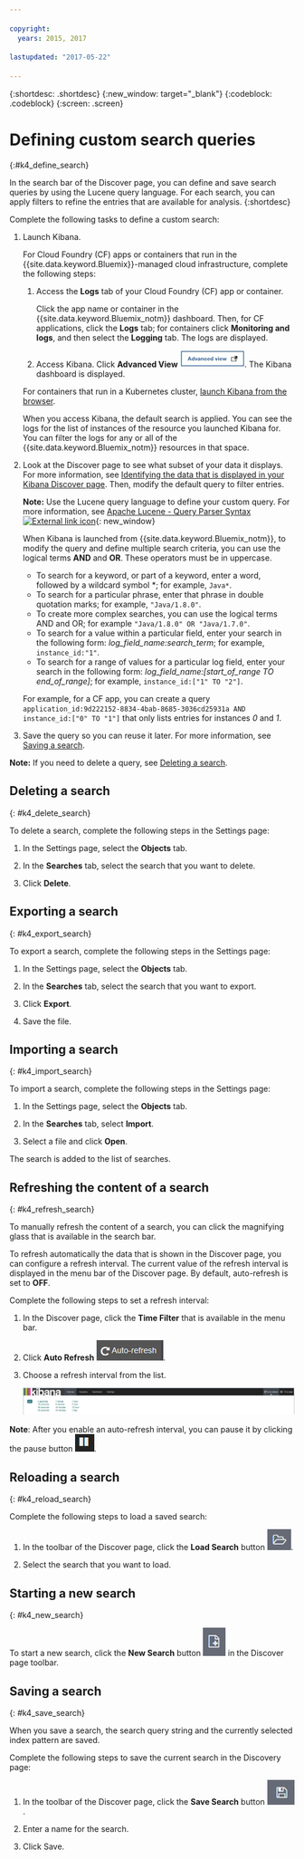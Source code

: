 ```yaml
---

copyright:
  years: 2015, 2017

lastupdated: "2017-05-22"

---
```



{:shortdesc: .shortdesc}
{:new_window: target="_blank"}
{:codeblock: .codeblock}
{:screen: .screen}

# Defining custom search queries
{:#k4_define_search}

In the search bar of the Discover page, you can define and save search queries by using the Lucene query language. For each search, you can apply filters to refine the entries that are available for analysis.
{:shortdesc}

Complete the following tasks to define a custom search:

1. Launch Kibana.

    For Cloud Foundry (CF) apps or containers that run in the {{site.data.keyword.Bluemix}}-managed cloud infrastructure, complete the following steps:
    
    1. Access the **Logs** tab of your Cloud Foundry (CF) app or container. 

        Click the app name or container in the {{site.data.keyword.Bluemix_notm}} dashboard. Then, for CF applications, click the **Logs** tab; for containers click **Monitoring and logs**, and then select the **Logging** tab. The logs are displayed.

    2. Access Kibana. Click **Advanced View** ![Advanced view link](images/logging_advanced_view.jpg "Advanced view link"). The Kibana dashboard is displayed.
    
    For containers that run in a Kubernetes cluster, [launch Kibana from the browser](k4_launch.html#launch_Kibana_from_browser). 
    
    When you access Kibana, the default search is applied. You can see the logs for the list of instances of the resource you launched Kibana for. You can filter the logs for any or all of the {{site.data.keyword.Bluemix_notm}} resources in that space.

2. Look at the Discover page to see what subset of your data it displays. For more information, see [Identifying the data that is displayed in your Kibana Discover page](logging_kibana_analize_logs_interactively.html#k4_identify_data). Then, modify the default query to filter entries.

    **Note:** Use the Lucene query language to define your custom query. For more information, see [Apache Lucene - Query Parser Syntax  ![External link icon](../../../icons/launch-glyph.svg "External link icon")](https://lucene.apache.org/core/2_9_4/queryparsersyntax.html){: new_window}
    
    When Kibana is launched from {{site.data.keyword.Bluemix_notm}}, to modify the query and define multiple search criteria, you can use the logical terms **AND** and **OR**. These operators must be in uppercase.    
    
    * To search for a keyword, or part of a keyword, enter a word, followed by a wildcard symbol \*; for example, `Java*`. 
    * To search for a particular phrase, enter that phrase in double quotation marks; for example, `"Java/1.8.0"`.
    * To create more complex searches, you can use the logical terms AND and OR; for example `"Java/1.8.0" OR "Java/1.7.0"`.
    * To search for a value within a particular field, enter your search in the following form: *log_field_name:search_term*; for example, `instance_id:"1"`.
    * To search for a range of values for a particular log field, enter your search in the following form: *log_field_name:[start_of_range TO end_of_range]*; for example, `instance_id:["1" TO "2"]`.

     For example, for a CF app, you can create a query `application_id:9d222152-8834-4bab-8685-3036cd25931a AND instance_id:["0" TO "1"]`  that only lists entries for instances *0* and *1*. 

3. Save the query so you can reuse it later. For more information, see [Saving a search](logging_kibana_filtering_logs.html#k4_save_search). 

**Note:** If you need to delete a query, see [Deleting a search](logging_kibana_filtering_logs.html#k4_delete_search).



## Deleting a search
{: #k4_delete_search}

To delete a search, complete the following steps in the Settings page:

1. In the Settings page, select the **Objects** tab.

2. In the **Searches** tab, select the search that you want to delete.

3. Click **Delete**.


## Exporting a search
{: #k4_export_search}

To export a search, complete the following steps in the Settings page:

1. In the Settings page, select the **Objects** tab.

2. In the **Searches** tab, select the search that you want to export.

3. Click **Export**.

4. Save the file.

 
## Importing a search
{: #k4_import_search}

To import a search, complete the following steps in the Settings page:

1. In the Settings page, select the **Objects** tab.

2. In the **Searches** tab, select **Import**.

3. Select a file and click **Open**.

The search is added to the list of searches.

## Refreshing the content of a search
{: #k4_refresh_search}

To manually refresh the content of a search, you can click the magnifying glass that is available in the search bar. 

To refresh automatically the data that is shown in the Discover page, you can configure a refresh interval. The current value of the refresh interval is displayed in the menu bar of the Discover page. By default, auto-refresh is set to **OFF**.

Complete the following steps to set a refresh interval:

1. In the Discover page, click the **Time Filter** that is available in the menu bar.

2. Click **Auto Refresh** ![Auto Refresh](images/k4_auto_refresh_icon.jpg "Auto Refresh").

3. Choose a refresh interval from the list. 

    ![Refresh interval options](images/k4_change_autorefresh.jpg "Refresh interval options")


**Note**: After you enable an auto-refresh interval, you can pause it by clicking the pause button ![Pause](images/k4_auto_refresh_pause_icon.jpg "Pause").


## Reloading a search
{: #k4_reload_search}

Complete the following steps to load a saved search:

1. In the toolbar of the Discover page, click the **Load Search** button ![Load search](images/k4_load_icon.jpg "Load search").

2. Select the search that you want to load. 

## Starting a new search
{: #k4_new_search}

To start a new search, click the **New Search** button ![New search](images/k4_new_search_icon.jpg "New search") in the Discover page toolbar.

## Saving a search 
{: #k4_save_search}

When you save a search, the search query string and the currently selected index pattern are saved.

Complete the following steps to save the current search in the Discovery page:

1. In the toolbar of the Discover page, click the **Save Search** button ![Save search](images/k4_save_search_icon.jpg "Save search").

2. Enter a name for the search.

3. Click Save. 
